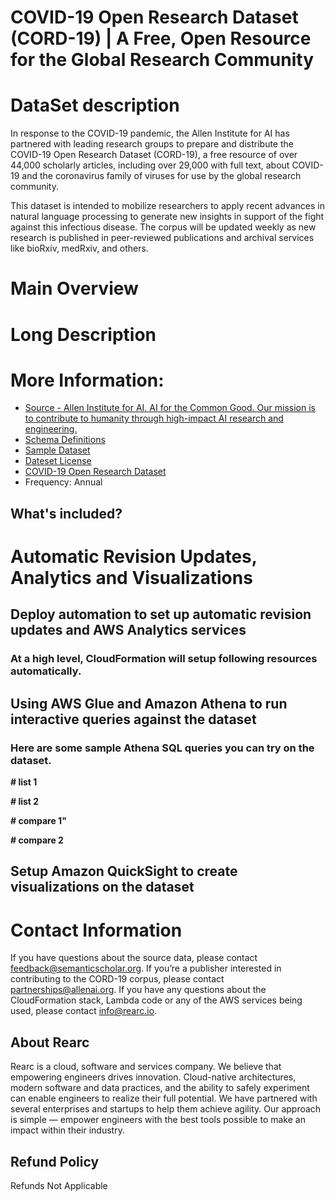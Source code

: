 # COVID-19 Open Research Dataset (CORD-19) | A Free, Open Resource for the Global Research Community

# DataSet description
In response to the COVID-19 pandemic, the Allen Institute for AI has partnered with leading research groups to prepare and distribute the COVID-19 Open Research Dataset (CORD-19), a free resource of over 44,000 scholarly articles, including over 29,000 with full text, about COVID-19 and the coronavirus family of viruses for use by the global research community.

This dataset is intended to mobilize researchers to apply recent advances in natural language processing to generate new insights in support of the fight against this infectious disease. The corpus will be updated weekly as new research is published in peer-reviewed publications and archival services like bioRxiv, medRxiv, and others.

# Main Overview

# Long Description

# More Information:
- [Source - Allen Institute for AI. AI for the Common Good. Our mission is to contribute to humanity through high-impact AI research and engineering.](https://allenai.org/)  
- [Schema Definitions](https://ai2-semanticscholar-cord-19.s3-us-west-2.amazonaws.com/2020-03-13/json_schema.txt)
- [Sample Dataset](https://s3.amazonaws.com/rearc-data-provider/covid-19-open-research/public/sample.csv)   
- [Dateset License](https://ai2-semanticscholar-cord-19.s3-us-west-2.amazonaws.com/2020-03-13/COVID.DATA.LIC.AGMT.pdf)    
- [COVID-19 Open Research Dataset](https://pages.semanticscholar.org/coronavirus-research)    
- Frequency: Annual

## What's included?

# Automatic Revision Updates, Analytics and Visualizations

## Deploy automation to set up automatic revision updates and AWS Analytics services

### At a high level, CloudFormation will setup following resources automatically.

## Using AWS Glue and Amazon Athena to run interactive queries against the dataset

### Here are some sample Athena SQL queries you can try on the dataset.

**# list 1**

**# list 2**

**# compare 1"**

**# compare 2**

## Setup Amazon QuickSight to create visualizations on the dataset

# Contact Information
If you have questions about the source data, please contact feedback@semanticscholar.org. If you’re a publisher interested in contributing to the CORD-19 corpus, please contact partnerships@allenai.org. If you have any questions about the CloudFormation stack, Lambda code or any of the AWS services being used, please contact info@rearc.io.

## About Rearc
Rearc is a cloud, software and services company. We believe that empowering engineers drives innovation. Cloud-native architectures, modern software and data practices, and the ability to safely experiment can enable engineers to realize their full potential. We have partnered with several enterprises and startups to help them achieve agility. Our approach is simple — empower engineers with the best tools possible to make an impact within their industry.

## Refund Policy  
Refunds Not Applicable
